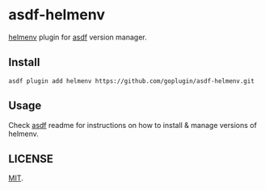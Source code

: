 # asdf-helmenv

[helmenv](https://github.com/goplugin/helmenv) plugin for [asdf](https://github.com/asdf-vm/asdf) version manager.

## Install

```shell
asdf plugin add helmenv https://github.com/goplugin/asdf-helmenv.git
```

## Usage

Check [asdf](https://github.com/asdf-vm/asdf) readme for instructions on how to install & manage versions of helmenv.

## LICENSE

[MIT](LICENSE).
